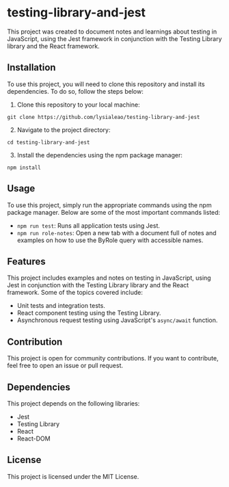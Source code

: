 # testing-library-and-jest

This project was created to document notes and learnings about testing in JavaScript, using the Jest framework in conjunction with the Testing Library library and the React framework.

## Installation

To use this project, you will need to clone this repository and install its dependencies. To do so, follow the steps below:

1. Clone this repository to your local machine:

`` git clone https://github.com/lysialeao/testing-library-and-jest ``

2. Navigate to the project directory:

`` cd testing-library-and-jest ``

3. Install the dependencies using the npm package manager:

`` npm install ``


## Usage

To use this project, simply run the appropriate commands using the npm package manager. Below are some of the most important commands listed:

- `npm run test`: Runs all application tests using Jest.
- `npm run role-notes`: Open a new tab with a document full of notes and examples on how to use the ByRole query with accessible names.

## Features

This project includes examples and notes on testing in JavaScript, using Jest in conjunction with the Testing Library library and the React framework. Some of the topics covered include:

- Unit tests and integration tests.
- React component testing using the Testing Library.
- Asynchronous request testing using JavaScript's `async/await` function.

## Contribution

This project is open for community contributions. If you want to contribute, feel free to open an issue or pull request.

## Dependencies

This project depends on the following libraries:

- Jest
- Testing Library
- React
- React-DOM

## License

This project is licensed under the MIT License.
